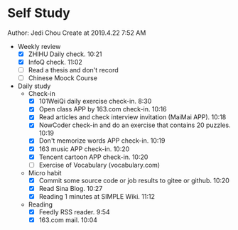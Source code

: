 # Self Study

Author: Jedi Chou
Create at 2019.4.22 7:52 AM

* Weekly review
  -[x] ZHIHU Daily check. 10:21
  -[x] InfoQ check. 11:02
  -[ ] Read a thesis and don't record
  -[ ] Chinese Moock Course

* Daily study
  * Check-in
    -[x] 101WeiQi daily exercise check-in. 8:30
    -[x] Open class APP by 163.com check-in. 10:16
    -[x] Read articles and check interview invitation (MaiMai APP). 10:18
    -[x] NowCoder check-in and do an exercise that contains 20 puzzles. 10:19
    -[x] Don't memorize words APP check-in. 10:19
    -[x] 163 music APP check-in. 10:20
    -[x] Tencent cartoon APP check-in. 10:20
    -[ ] Exercise of Vocabulary (vocabulary.com)

  * Micro habit
    -[x] Commit some source code or job results to gitee or github. 10:20
    -[x] Read Sina Blog. 10:27
    -[x] Reading 1 minutes at SIMPLE Wiki. 11:12

  * Reading
    -[x] Feedly RSS reader. 9:54
    -[x] 163.com mail. 10:04
